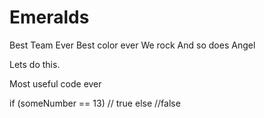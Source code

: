 # Emeralds
Best Team Ever
Best color ever
We rock
And so does Angel

Lets do this. 

Most useful code ever

if (someNumber == 13)
  // true
else
  //false

